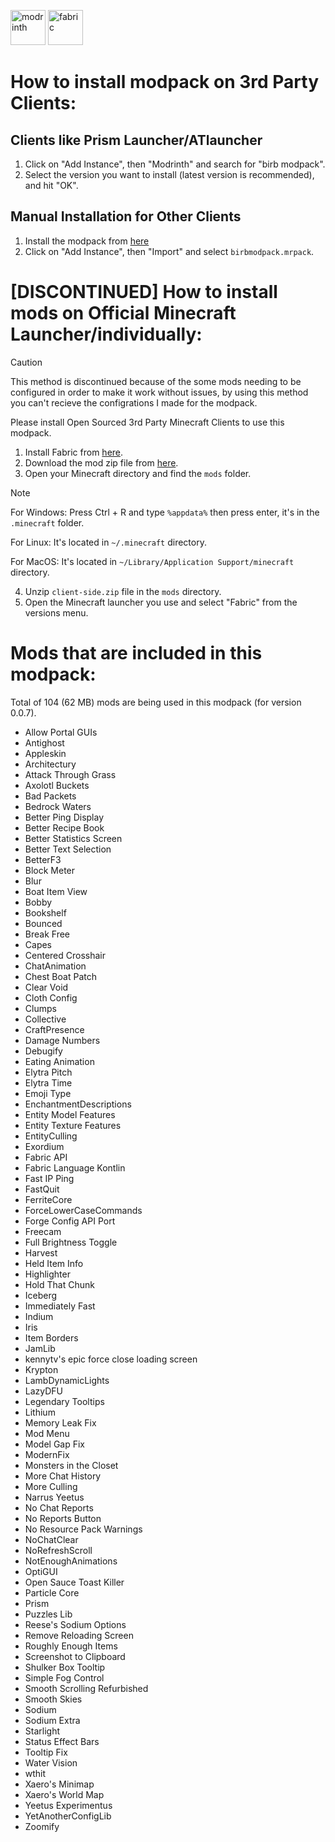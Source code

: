<a href="https://modrinth.com/modpack/birb-modpack"><img alt="modrinth" height="56" src="https://cdn.jsdelivr.net/npm/@intergrav/devins-badges@3/assets/cozy/available/modrinth_vector.svg"></a>
<img alt="fabric" height="56" src="https://cdn.jsdelivr.net/npm/@intergrav/devins-badges@3/assets/cozy/supported/fabric_vector.svg">

# How to install modpack on 3rd Party Clients:

## Clients like Prism Launcher/ATlauncher
1. Click on "Add Instance", then "Modrinth" and search for "birb modpack".
2. Select the version you want to install (latest version is recommended), and hit "OK".

## Manual Installation for Other Clients
1. Install the modpack from [here](https://modrinth.com/modpack/birb-modpack/versions)
2. Click on "Add Instance", then "Import" and select `birbmodpack.mrpack`.

# [DISCONTINUED] How to install mods on Official Minecraft Launcher/individually:

> [!CAUTION]
> This method is discontinued because of the some mods needing to be configured in order to make it work without issues, by using this method you can't recieve the configrations I made for the modpack.
>
>  Please install Open Sourced 3rd Party Minecraft Clients to use this modpack. 

1. Install Fabric from [here](https://fabricmc.net/use/installer/).
2. Download the mod zip file from [here](https://github.com/birbkeks/birb-modpack/releases).
3. Open your Minecraft directory and find the `mods` folder.

> [!NOTE]
> For Windows: Press Ctrl + R and type `%appdata%` then press enter, it's in the `.minecraft` folder.
> 
> For Linux: It's located in `~/.minecraft` directory.
>
> For MacOS: It's located in `~/Library/Application Support/minecraft` directory.
  
4. Unzip `client-side.zip` file in the `mods` directory.
5. Open the Minecraft launcher you use and select "Fabric" from the versions menu.

# Mods that are included in this modpack:

Total of 104 (62 MB) mods are being used in this modpack (for version 0.0.7).

- Allow Portal GUIs
- Antighost
- Appleskin
- Architectury
- Attack Through Grass
- Axolotl Buckets
- Bad Packets
- Bedrock Waters
- Better Ping Display
- Better Recipe Book
- Better Statistics Screen
- Better Text Selection
- BetterF3
- Block Meter
- Blur
- Boat Item View
- Bobby
- Bookshelf
- Bounced
- Break Free
- Capes
- Centered Crosshair
- ChatAnimation
- Chest Boat Patch
- Clear Void
- Cloth Config
- Clumps
- Collective
- CraftPresence
- Damage Numbers
- Debugify
- Eating Animation
- Elytra Pitch
- Elytra Time
- Emoji Type
- EnchantmentDescriptions
- Entity Model Features
- Entity Texture Features
- EntityCulling
- Exordium
- Fabric API
- Fabric Language Kontlin
- Fast IP Ping
- FastQuit
- FerriteCore
- ForceLowerCaseCommands
- Forge Config API Port
- Freecam
- Full Brightness Toggle
- Harvest
- Held Item Info
- Highlighter
- Hold That Chunk
- Iceberg
- Immediately Fast
- Indium
- Iris
- Item Borders
- JamLib
- kennytv's epic force close loading screen
- Krypton
- LambDynamicLights
- LazyDFU
- Legendary Tooltips
- Lithium
- Memory Leak Fix
- Mod Menu
- Model Gap Fix
- ModernFix
- Monsters in the Closet
- More Chat History
- More Culling
- Narrus Yeetus
- No Chat Reports
- No Reports Button
- No Resource Pack Warnings
- NoChatClear
- NoRefreshScroll
- NotEnoughAnimations
- OptiGUI
- Open Sauce Toast Killer
- Particle Core 
- Prism
- Puzzles Lib
- Reese's Sodium Options
- Remove Reloading Screen 
- Roughly Enough Items
- Screenshot to Clipboard
- Shulker Box Tooltip
- Simple Fog Control
- Smooth Scrolling Refurbished
- Smooth Skies
- Sodium
- Sodium Extra
- Starlight
- Status Effect Bars
- Tooltip Fix
- Water Vision
- wthit
- Xaero's Minimap
- Xaero's World Map
- Yeetus Experimentus
- YetAnotherConfigLib
- Zoomify
